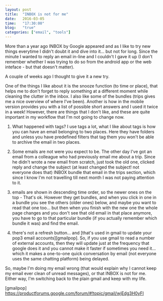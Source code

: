 ```yaml
---
layout: post
title:  "INBOX is not for me"
date:   2016-03-05
time:   "17:30:00"
blog:   "true"
categories: ["email", "tools"]
---
```


More than a year ago INBOX by Google appeared and as I like to try new things
everytime I didn't doubt it and dive into it... but not for long. Since the
minute I wanted to reply an email in-line and I couldn't I gave it up (I don't
remember whether I was trying to do so from the android app or the web
inteface - but that doesn't matter).

A couple of weeks ago I thought to give it a new try.

One of the things I like about it is the snooze function (to time or place),
that helps me to don't forget to reply something at a different moment while
cleaning the clutter in the inbox. I also like some of the bundles (trips gives
me a nice overview of where I've been). Another is how in the mobile version
provides you with a list of possible short answers and I used it twice in a
week! However, there are things that I don't like, and these are quite important
in my workflow that I'm not going to change now.

1. What happened with tags? I use tags a lot, what I like about tags is how you
   can have an email belonging to two places. Here they have folders and unless
   you have predefined filters that tag them you won't be able to archive the
   email in two places.

1. Some emails are not were you expect to be. The other day I've got an email
   from a colleague who had previously email me about a trip. Since he didn't
   wrote a new email from scratch, just took the old one, clicked reply and
   change the subject (at least changed the subject! not everyone does that)
   INBOX bundle that email in the trips section, which since I know I'm not
   travelling till next month I was not paying attention to it.

1. emails are shown in descending time order, so the newer ones on the top -
   That's ok. However they get bundles, and when you click in one in a bundle
   you see the others (older ones) below, and maybe you want to read that one
   too... but then when you finish with the new one the whole page changes and
   you don't see that old email in that place anymore, you have to go to that
   particular bundle (if you actually remember which bundle it was) and find the
   email.

1. there's not a refresh button... and
   [that's used in gmail to update your pop3 email accounts][gmailpop]. So, if
   you use gmail to read a number of external accounts, then they will update
   just at the frequency that google does it and you cannot make it faster if
   sometimes you need it... which it makes a one-to-one quick conversation by
   email (not everyone uses the same chatting platform) being delayed.

So, maybe I'm doing my email wrong (that would explain why I cannot keep my
email ever clean of unread messages), or that INBOX is not for me. Either way,
I'm switching back to the plain gmail and keep with my life.


[gmailpop] https://productforums.google.com/forum/#!topic/gmail/wjEdg3H0yFI
